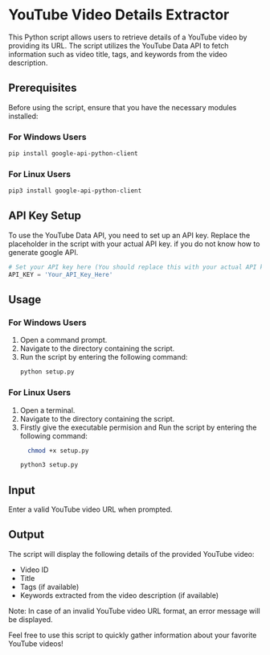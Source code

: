 # YouTube Video Details Extractor

This Python script allows users to retrieve details of a YouTube video by providing its URL. The script utilizes the YouTube Data API to fetch information such as video title, tags, and keywords from the video description.

## Prerequisites
Before using the script, ensure that you have the necessary modules installed:

### For Windows Users
```bash
pip install google-api-python-client
```

### For Linux Users
```bash
pip3 install google-api-python-client
```

## API Key Setup
To use the YouTube Data API, you need to set up an API key. Replace the placeholder in the script with your actual API key. if you do not know how to generate google API.

```python
# Set your API key here (You should replace this with your actual API key)
API_KEY = 'Your_API_Key_Here'
```

## Usage

### For Windows Users
1. Open a command prompt.
2. Navigate to the directory containing the script.
3. Run the script by entering the following command:
   ```bash
   python setup.py
   ```

### For Linux Users
1. Open a terminal.
2. Navigate to the directory containing the script.
3. Firstly give the executable permision and Run the script by entering the following command:
   ```bash
     chmod +x setup.py
   ```
   ```bash
   python3 setup.py
   ```

## Input
Enter a valid YouTube video URL when prompted.

## Output
The script will display the following details of the provided YouTube video:
- Video ID
- Title
- Tags (if available)
- Keywords extracted from the video description (if available)

Note: In case of an invalid YouTube video URL format, an error message will be displayed.

Feel free to use this script to quickly gather information about your favorite YouTube videos!
